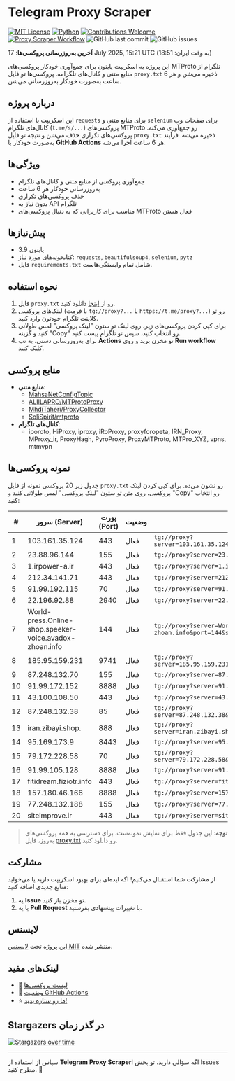 # Telegram Proxy Scraper

[![MIT License](https://img.shields.io/badge/license-MIT-blue.svg)](https://opensource.org/licenses/MIT)
[![Python](https://img.shields.io/badge/python-3.9-blue)](https://www.python.org/downloads/)
[![Contributions Welcome](https://img.shields.io/badge/contributions-welcome-brightgreen.svg?style=flat)](https://github.com/Argh94/telegram-proxy-scraper/issues)
[![Proxy Scraper Workflow](https://github.com/Poriya58p/telegram-proxy-scraper/actions/workflows/scraper.yml/badge.svg)](https://github.com/Argh94/telegram-proxy-scraper/actions/workflows/scraper.yml)
![GitHub last commit](https://img.shields.io/github/last-commit/Argh94/telegram-proxy-scraper)
![GitHub issues](https://img.shields.io/github/issues/Argh94/telegram-proxy-scraper)

**آخرین به‌روزرسانی پروکسی‌ها**: 17 July 2025, 15:21 UTC (به وقت ایران: 18:51)

این پروژه یه اسکریپت پایتون برای جمع‌آوری خودکار پروکسی‌های MTProto تلگرام از منابع متنی و کانال‌های تلگرامه. پروکسی‌ها تو فایل `proxy.txt` ذخیره می‌شن و هر 6 ساعت به‌صورت خودکار به‌روزرسانی می‌شن.

## درباره پروژه

این اسکریپت با استفاده از `requests` برای منابع متنی و `selenium` برای صفحات وب کانال‌های تلگرام (`t.me/s/...`) پروکسی‌های MTProto رو جمع‌آوری می‌کنه. پروکسی‌های تکراری حذف می‌شن و نتیجه تو فایل `proxy.txt` ذخیره می‌شه. فرآیند به‌صورت خودکار با **GitHub Actions** هر 6 ساعت اجرا می‌شه.

## ویژگی‌ها
- جمع‌آوری پروکسی از منابع متنی و کانال‌های تلگرام
- به‌روزرسانی خودکار هر 6 ساعت
- حذف پروکسی‌های تکراری
- بدون نیاز به API تلگرام
- مناسب برای کاربرانی که به دنبال پروکسی‌های MTProto فعال هستن

## پیش‌نیازها
- پایتون 3.9
- کتابخونه‌های مورد نیاز: `requests`, `beautifulsoup4`, `selenium`, `pytz`
- فایل `requirements.txt` شامل تمام وابستگی‌هاست.

## نحوه استفاده
1. فایل `proxy.txt` رو از [اینجا](proxy.txt) دانلود کنید.
2. لینک‌های پروکسی (با فرمت `tg://proxy?...` یا `https://t.me/proxy?...`) رو تو کلاینت تلگرام خودتون وارد کنید.
3. برای کپی کردن پروکسی‌های زیر، روی لینک تو ستون "لینک پروکسی" لمس طولانی کنید و گزینه "Copy" رو انتخاب کنید، سپس تو تلگرام پیست کنید.
4. برای به‌روزرسانی دستی، به تب **Actions** تو مخزن برید و روی **Run workflow** کلیک کنید.

## منابع پروکسی
- **منابع متنی**:
  - [MahsaNetConfigTopic](https://raw.githubusercontent.com/MahsaNetConfigTopic/proxy/main/proxies.txt)
  - [ALIILAPRO/MTProtoProxy](https://raw.githubusercontent.com/ALIILAPRO/MTProtoProxy/main/proxy-list.txt)
  - [MhdiTaheri/ProxyCollector](https://raw.githubusercontent.com/MhdiTaheri/ProxyCollector/main/proxy.txt)
  - [SoliSpirit/mtproto](https://raw.githubusercontent.com/SoliSpirit/mtproto/master/all_proxies.txt)
- **کانال‌های تلگرام**:
  - iporoto, HiProxy, iproxy, iRoProxy, proxyforopeta, IRN_Proxy, MProxy_ir, ProxyHagh, PyroProxy, ProxyMTProto, MTPro_XYZ, vpns, mtmvpn

## نمونه پروکسی‌ها
جدول زیر 20 پروکسی نمونه از فایل `proxy.txt` رو نشون می‌ده. برای کپی کردن لینک پروکسی، روی متن تو ستون "لینک پروکسی" لمس طولانی کنید و "Copy" رو انتخاب کنید:

| #  | سرور (Server)       | پورت (Port) | وضعیت     | لینک پروکسی                     |
|----|---------------------|-------------|-----------|---------------------------------|
| 1 | 103.161.35.124 | 443 | فعال | `tg://proxy?server=103.161.35.124&port=443&secret=eed77db43ee3721f0fcb40a4ff63b5cd276D656469612E737465616D706F77657265642E636F6D` |
| 2 | 23.88.96.144 | 155 | فعال | `tg://proxy?server=23.88.96.144&port=155&secret=7HQighJPBNMYVRNB6tdkVw` |
| 3 | 1.irpower-a.ir | 443 | فعال | `tg://proxy?server=1.irpower-a.ir&port=443&secret=7gffffffff___f_______Adkb3dubG9hZC53aW5kb3dzdXBkYXRlLmNvbQ==**` |
| 4 | 212.34.141.71 | 443 | فعال | `tg://proxy?server=212.34.141.71&port=443&secret=1320PuNyHw_LQKT_Y7XNJw` |
| 5 | 91.99.192.115 | 70 | فعال | `tg://proxy?server=91.99.192.115&port=70&secret=7gAA8A8Pd1VV____9QBuLmktLXcuZ28tLS0=` |
| 6 | 22.196.92.88 | 2940 | فعال | `tg://proxy?server=22.196.92.88&port=2940&secret=7gwwYoISy716xRkTAgVSXRVpYS5zdGVhbXBvd2VyZWQuY29t` |
| 7 | World-press.Online-shop.speeker-voice.avadox-zhoan.info | 144 | فعال | `tg://proxy?server=World-press.Online-shop.speeker-voice.avadox-zhoan.info&port=144&secret=7gAA8A8Pd1VV____9QBuLmltZWRpYS5zdGVhbXBvd2VyZWQuY29t` |
| 8 | 185.95.159.231 | 9741 | فعال | `tg://proxy?server=185.95.159.231&port=9741&secret=ee0000f00f0f775555fffffff5006e2e696d656469612e737465616d706f77657265642e636f6d` |
| 9 | 87.248.132.70 | 155 | فعال | `tg://proxy?server=87.248.132.70&port=155&secret=7gAA8A8Pd1VV____9QBuLmktLXcuZ28tLS0=` |
| 10 | 91.99.172.152 | 8888 | فعال | `tg://proxy?server=91.99.172.152&port=8888&secret=7gAA8A8Pd1VV____9QBuLmltZWRpYS5zdGVhbXBvd2VyZWQuY29t` |
| 11 | 43.100.108.50 | 443 | فعال | `tg://proxy?server=43.100.108.50&port=443&secret=eee04e6821ae19ca3755852644532a6f61617a7572652e6d6963726f736f66742e636f6d` |
| 12 | 87.248.132.38 | 85 | فعال | `tg://proxy?server=87.248.132.38&port=85&secret=ee0000f00f0f775555fffffff5006e2e69646F776E6C6F61642E77696E646F77737570646174652E636F6D` |
| 13 | iran.zibayi.shop. | 888 | فعال | `tg://proxy?server=iran.zibayi.shop.&port=888&secret=ee0c30628212cbbd7ac519130205525d1569612e737465616d706f77657265642e636f6d` |
| 14 | 95.169.173.9 | 8443 | فعال | `tg://proxy?server=95.169.173.9&port=8443&secret=1320PuNyHw_LQKT_Y7XNJw` |
| 15 | 79.172.228.58 | 70 | فعال | `tg://proxy?server=79.172.228.58&port=70&secret=ee0000f00f0f775555fffffff5006e2e696D656469612E737465616D706F77657265642E636F6D` |
| 16 | 91.99.105.128 | 8888 | فعال | `tg://proxy?server=91.99.105.128&port=8888&secret=7gAA8A8Pd1VV____9QBuLmltZWRpYS5zdGVhbXBvd2VyZWQuY29t` |
| 17 | fitidream.fiziotr.info | 443 | فعال | `tg://proxy?server=fitidream.fiziotr.info&port=443&secret=FgMBAgABAAH8AwOG4kw63Q==` |
| 18 | 157.180.46.166 | 8888 | فعال | `tg://proxy?server=157.180.46.166&port=8888&secret=DD1603010200010001fc030386e24c3add` |
| 19 | 77.248.132.188 | 155 | فعال | `tg://proxy?server=77.248.132.188&port=155&secret=eeNEgYdJvXrFGRMCIMJdCQ` |
| 20 | siteimprove.ir | 443 | فعال | `tg://proxy?server=siteimprove.ir&port=443&secret=7gAA8A8Pd1VV____9QBuLmltZWRpYS5zdGVhbXBvd2VyZWQuY29t` |


> **توجه**: این جدول فقط برای نمایش نمونه‌ست. برای دسترسی به همه پروکسی‌های به‌روز، فایل [proxy.txt](proxy.txt) رو دانلود کنید.

## مشارکت
از مشارکت شما استقبال می‌کنیم! اگه ایده‌ای برای بهبود اسکریپت دارید یا می‌خواید منابع جدیدی اضافه کنید:
1. یه **Issue** تو مخزن باز کنید.
2. یا یه **Pull Request** با تغییرات پیشنهادی بفرستید.

## لایسنس
این پروژه تحت [لایسنس MIT](LICENSE) منتشر شده.

## لینک‌های مفید
- 📄 [لیست پروکسی‌ها](proxy.txt)
- 🚀 [وضعیت GitHub Actions](https://github.com/Argh94/telegram-proxy-scraper/actions)
- ⭐ [ما رو ستاره بدید!](https://github.com/Argh94/telegram-proxy-scraper)

## Stargazers در گذر زمان
[![Stargazers over time](https://starchart.cc/Argh94/telegram-proxy-scraper.svg?variant=adaptive)](https://starchart.cc/Argh94/telegram-proxy-scraper)

---

سپاس از استفاده از **Telegram Proxy Scraper**! اگه سؤالی دارید، تو بخش Issues مطرح کنید. 🌟
